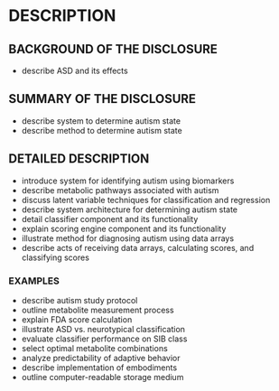 # DESCRIPTION

## BACKGROUND OF THE DISCLOSURE

- describe ASD and its effects

## SUMMARY OF THE DISCLOSURE

- describe system to determine autism state
- describe method to determine autism state

## DETAILED DESCRIPTION

- introduce system for identifying autism using biomarkers
- describe metabolic pathways associated with autism
- discuss latent variable techniques for classification and regression
- describe system architecture for determining autism state
- detail classifier component and its functionality
- explain scoring engine component and its functionality
- illustrate method for diagnosing autism using data arrays
- describe acts of receiving data arrays, calculating scores, and classifying scores

### EXAMPLES

- describe autism study protocol
- outline metabolite measurement process
- explain FDA score calculation
- illustrate ASD vs. neurotypical classification
- evaluate classifier performance on SIB class
- select optimal metabolite combinations
- analyze predictability of adaptive behavior
- describe implementation of embodiments
- outline computer-readable storage medium

